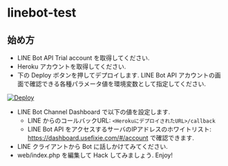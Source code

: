 # linebot-test


## 始め方

* LINE Bot API Trial account を取得してください.
* Heroku アカウントを取得してください.
* 下の Deploy ボタンを押してデプロイします. LINE Bot API アカウントの画面で確認できる各種パラメータ値を環境変数として指定してください.

[![Deploy](https://www.herokucdn.com/deploy/button.svg)](https://heroku.com/deploy)

* LINE Bot Channel Dashboard で以下の値を設定します.
    * LINE からのコールバックURL: `<HerokuにデプロイされたURL>/callback`
    * LINE Bot API をアクセスするサーバのIPアドレスのホワイトリスト: https://dashboard.usefixie.com/#/account で確認できます.
* LINE クライアントから Bot に話しかけてみてください.
* web/index.php を編集して Hack してみましょう. Enjoy!
